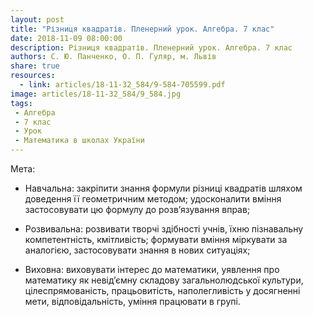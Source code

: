 ```yaml
---
layout: post
title: "Різниця квадратів. Пленерний урок. Алгебра. 7 клас"
date: 2018-11-09 08:00:00
description: Різниця квадратів. Пленерний урок. Алгебра. 7 клас
authors: С. Ю. Панченко, О. П. Гуляр, м. Львів
share: true
resources:
  - link: articles/18-11-32_584/9-584-705599.pdf
image: articles/18-11-32_584/9_584.jpg
tags:
 - Алгебра
 - 7 клас
 - Урок
 - Математика в школах України
---
```


Мета:

 * Навчальна: закріпити знання формули різниці квадратів шляхом доведення її геометричним методом; удосконалити вміння застосовувати цю формулу до розв’язування вправ;

 * Розвивальна: розвивати творчі здібності учнів, їхню пізнавальну компетентність, кмітливість; формувати вміння міркувати за аналогією, застосовувати знання в нових ситуаціях;

 * Виховна: виховувати інтерес до математики, уявлення про математику як невід’ємну складову загальнолюдської культури, цілеспрямованість, працьовитість, наполегливість у досягненні мети, відповідальність, уміння працювати в групі.
